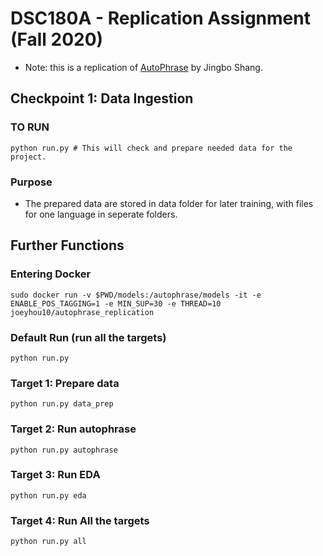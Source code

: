 # DSC180A - Replication Assignment (Fall 2020)
- Note: this is a replication of [AutoPhrase](https://github.com/shangjingbo1226/AutoPhrase) by Jingbo Shang.

## Checkpoint 1: Data Ingestion

### TO RUN
```
python run.py # This will check and prepare needed data for the project.
```

### Purpose
- The prepared data are stored in data folder for later training, with files for one language in seperate folders.


## Further Functions

### Entering Docker
```
sudo docker run -v $PWD/models:/autophrase/models -it -e ENABLE_POS_TAGGING=1 -e MIN_SUP=30 -e THREAD=10 joeyhou10/autophrase_replication
```

### Default Run (run all the targets)
```
python run.py
```

### Target 1: Prepare data
```
python run.py data_prep
```
### Target 2: Run autophrase
```
python run.py autophrase
```
### Target 3: Run EDA 
```
python run.py eda
```
### Target 4: Run All the targets 
```
python run.py all
```
